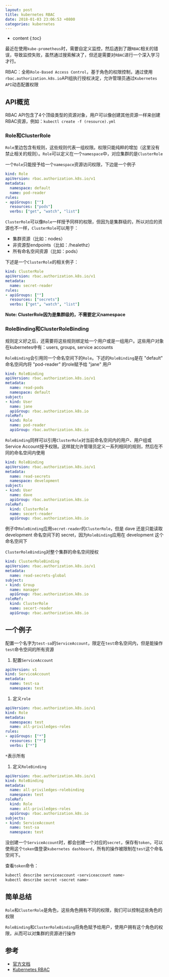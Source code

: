 ```yaml
---
layout: post
title: kubernetes RBAC
date: 2018-01-03 23:06:53 +0800
categories: kubernetes
---
```


* content
{:toc}

最近在使用`kube-prometheus`时，需要自定义监控，然后遇到了跟`RBAC`相关的错误，导致监控失败，虽然通过搜索解决了，但还是需要对`RBAC`进行一个深入学习才行。




RBAC：全称`Role-Based Access Control`，基于角色的权限控制，通过使用`rbac.authorization.k8s.io`API组执行授权决定，允许管理员通过`Kubernetes API`动态配置权限


## API概览

RBAC API包含了4个顶级类型的资源对象，用户可以像创建其他资源一样来创建RBAC资源，例如：`kubectl create -f (resource).yml`

### Role和ClusterRole

`Role`里边包含有规则，这些规则代表一组权限。权限只能纯粹的增加（这里没有禁止相关的规则）。`Role`可以定义在一个`namespace`中，对应集群的是`ClusterRole`

一个`Role`只能授予给一个`namespace`资源访问权限，下边是一个例子

```yml
kind: Role
apiVersion: rbac.authorization.k8s.io/v1
metadata:
  namespace: default
  name: pod-reader
rules:
- apiGroups: [""]
  resources: ["pods"]
  verbs: ["get", "watch", "list"]
```

`ClusterRole`可以像`Role`一样授予同样的权限，但因为是集群级的，所以对应的资源也不一样，`ClusterRole`可以用于：

- 集群资源（比如：nodes）
- 非资源型endpoints（比如：/healethz）
- 所有命名空间资源（比如：pods）

下述是一个`ClusterRole`的相关例子：

```yml
kind: ClusterRole
apiVersion: rbac.authorization.k8s.io/v1
metadata:
  name: secret-reader
rules:
- apiGroups: [""]
  resources: ["secrets"]
  verbs: ["get", "watch", "list"]
```

**Note: ClusterRole因为是集群级的，不需要定义namespace**

### RoleBinding和ClusterRoleBinding

规则定义好之后，还需要将这些规则绑定给一个用户或是一组用户。这些用户对象在kubernetes中有：users, groups, service accounts

`RoleBinding`会引用同一个命名空间下的`Role`。下述的`RoleBinding`是在 "default" 命名空间内将 "pod-reader" 的role赋予给 "jane" 用户

```yml
kind: RoleBinding
apiVersion: rbac.authorization.k8s.io/v1
metadata:
  name: read-pods
  namespace: default
subject:
- kind: User
  name: jane
  apiGroup: rbac.authorization.k8s.io
roleRef:
  kind: Role
  name: pod-reader
  apiGroup: rbac.authorization.k8s.io
```

`RoleBinding`同样可以引用`ClusterRole`对当前命名空间内的用户、用户组或Service Account授予权限。这样就允许管理员定义一系列相同的规则，然后在不同的命名空间内使用

```yml
kind: RoleBinding
apiVersion: rbac.authorization.k8s.io/v1
metadata:
  name: read-secrets
  namespace: development
subject:
- kind: User
  name: dave
  apiGroup: rbac.authorization.k8s.io
roleRef:
  kind: ClusterRole
  name: secert-reader
  apiGroup: rbac.authorization.k8s.io
```

例子中`RoleBinding`应用`secret-reader`的`ClusterRole`，但是 dave 还是只能读取 development 命名空间下的 secret，因为`RoleBinding`应用在 development 这个命名空间下

`ClusterRoleBinding`对整个集群的命名空间授权

```yml
kind: ClusterRoleBinding
apiVersion: rbac.authorization.k8s.io/v1
metadata:
  name: read-secrets-global
subject:
- kind: Group
  name: manager
  apiGroup: rbac.authorization.k8s.io
roleRef:
  kind: ClusterRole
  name: secert-reader
  apiGroup: rbac.authorization.k8s.io
```

## 一个例子

配置一个名字为`test-sa`的`ServiceAccount`，限定在`test`命名空间内，但是能操作`test`命令空间的所有资源

1. 配置`ServiceAccount`

  ```yaml
  apiVersion: v1
  kind: ServiceAccount
  metadata:
    name: test-sa
    namespace: test
  ```

1. 定义`role`

  ```yaml
  apiVersion: rbac.authorization.k8s.io/v1
  kind: Role
  metadata:
    namespace: test
    name: all-priviledges-roles
  rules:
  - apiGroups: ["*"]
    resources: ["*"]
    verbs: ["*"]
  ```

  `*`表示所有

1. 定义`RoleBinding`

  ```yaml
  apiVersion: rbac.authorization.k8s.io/v1
  kind: RoleBinding
  metadata:
    name: all-priviledges-rolebinding
    namespace: test
  roleRef:
    kind: Role
    name: all-priviledges-roles
    apiGroup: rbac.authorization.k8s.io
  subjects:
  - kind: ServiceAccount
    name: test-sa
    namespace: test
  ```

没创建一个`ServiceAccount`时，都会创建一个对应的`secret`，保存有`token`，可以使用这个`token`值登录`kubernetes dashboard`，所有的操作被限制在`test`这个命名空间下。

查看`token`命令：

```sh
kubectl describe serviceaccount <serviceaccount name>
kubectl describe secret <secret name>
```


## 简单总结

`Role`和`ClusterRole`是角色，这些角色拥有不同的权限，我们可以控制这些角色的权限

`RoleBinding`和`ClusterRoleBinding`将角色赋予给用户，使用户拥有这个角色的权限，从而可以对集群的资源进行操作

## 参考

- [官方文档](https://kubernetes.io/docs/admin/authorization/rbac/)
- [Kubernetes RBAC](https://mritd.me/2017/07/17/kubernetes-rbac-chinese-translation/)